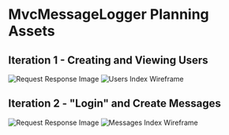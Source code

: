 # MvcMessageLogger Planning Assets

## Iteration 1 - Creating and Viewing Users

![Request Response Image](/assets/images/RequestResponse1.png)
![Users Index Wireframe](/assets/images/UsersIndexWireframe.png)

## Iteration 2 - "Login" and Create Messages

![Request Response Image](/assets/images/RequestResponse2.png)
![Messages Index Wireframe](/assets/images/MessagesIndexWireframe.png)
